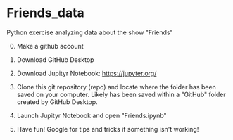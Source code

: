 # Friends_data
Python exercise analyzing data about the show "Friends"

0. Make a github account

1. Download GitHub Desktop

2. Download Jupityr Notebook: https://jupyter.org/

3. Clone this git repository (repo) and locate where the folder has been saved on your computer. Likely has been saved within a "GitHub" folder created by GitHub Desktop.

4. Launch Jupityr Notebook and open "Friends.ipynb"

5. Have fun! Google for tips and tricks if something isn't working!
